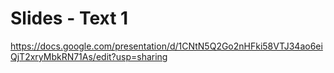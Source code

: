 # Slides - Text 1

https://docs.google.com/presentation/d/1CNtN5Q2Go2nHFki58VTJ34ao6eiQjT2xryMbkRN71As/edit?usp=sharing
